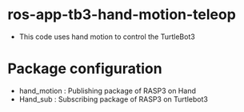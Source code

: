 # ros-app-tb3-hand-motion-teleop
* This code uses hand motion to control the TurtleBot3 

# Package configuration
* hand_motion : Publishing package of RASP3 on Hand
* Hand_sub : Subscribing package of RASP3 on Turtlebot3
